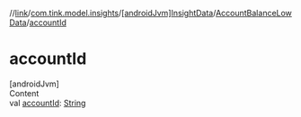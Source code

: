 //[link](../../../index.md)/[com.tink.model.insights](../../index.md)/[[androidJvm]InsightData](../index.md)/[AccountBalanceLowData](index.md)/[accountId](account-id.md)



# accountId  
[androidJvm]  
Content  
val [accountId](account-id.md): [String](https://kotlinlang.org/api/latest/jvm/stdlib/kotlin/-string/index.html)  



